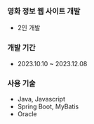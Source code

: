 ### 영화 정보 웹 사이트 개발
- 2인 개발

### 개발 기간
- 2023.10.10 ~ 2023.12.08

### 사용 기술
- Java, Javascript
- Spring Boot, MyBatis
- Oracle


